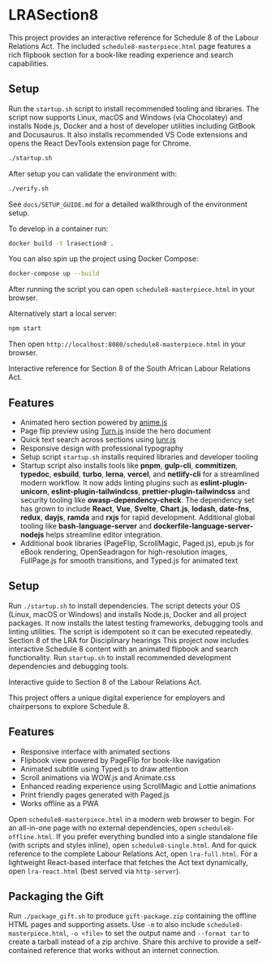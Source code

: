 # LRASection8

This project provides an interactive reference for Schedule 8 of the Labour Relations Act. The included `schedule8-masterpiece.html` page features a rich flipbook section for a book-like reading experience and search capabilities.

## Setup

Run the `startup.sh` script to install recommended tooling and libraries. The script now supports Linux, macOS and Windows (via Chocolatey) and installs Node.js, Docker and a host of developer utilities including GitBook and Docusaurus. It also installs recommended VS Code extensions and opens the React DevTools extension page for Chrome.

```bash
./startup.sh
```

After setup you can validate the environment with:

```bash
./verify.sh
```

See `docs/SETUP_GUIDE.md` for a detailed walkthrough of the environment setup.

To develop in a container run:

```bash
docker build -t lrasection8 .
```

You can also spin up the project using Docker Compose:

```bash
docker-compose up --build
```

After running the script you can open `schedule8-masterpiece.html` in your browser.

Alternatively start a local server:

```bash
npm start
```

Then open `http://localhost:8080/schedule8-masterpiece.html` in your browser.

Interactive reference for Section 8 of the South African Labour Relations Act.

## Features
- Animated hero section powered by [anime.js](https://animejs.com/)
- Page flip preview using [Turn.js](https://turnjs.com/) inside the hero document
- Quick text search across sections using [lunr.js](https://lunrjs.com/)
- Responsive design with professional typography
- Setup script `startup.sh` installs required libraries and developer tooling
- Startup script also installs tools like **pnpm**, **gulp-cli**, **commitizen**,
  **typedoc**, **esbuild**, **turbo**, **lerna**, **vercel**, and **netlify-cli** for a streamlined modern workflow. It now adds linting plugins such as **eslint-plugin-unicorn**, **eslint-plugin-tailwindcss**, **prettier-plugin-tailwindcss** and security tooling like **owasp-dependency-check**. The dependency set has grown to include **React**, **Vue**, **Svelte**, **Chart.js**, **lodash**, **date-fns**, **redux**, **dayjs**, **ramda** and **rxjs** for rapid development. Additional global tooling like **bash-language-server** and **dockerfile-language-server-nodejs** helps streamline editor integration.
- Additional book libraries (PageFlip, ScrollMagic, Paged.js), epub.js for eBook rendering, OpenSeadragon for high-resolution images, FullPage.js for smooth transitions, and Typed.js for animated text

## Setup
Run `./startup.sh` to install dependencies. The script detects your OS (Linux, macOS or Windows) and installs Node.js, Docker and all project packages. It now installs the latest testing frameworks, debugging tools and linting utilities. The script is idempotent so it can be executed repeatedly.
Section 8 of the LRA for Disciplinary hearings
This project now includes interactive Schedule 8 content with an animated flipbook and search functionality. Run `startup.sh` to install recommended development dependencies and debugging tools.

Interactive guide to Section 8 of the Labour Relations Act.

This project offers a unique digital experience for employers and chairpersons to explore Schedule 8.

## Features

- Responsive interface with animated sections
- Flipbook view powered by PageFlip for book-like navigation
- Animated subtitle using Typed.js to draw attention
- Scroll animations via WOW.js and Animate.css
- Enhanced reading experience using ScrollMagic and Lottie animations
- Print friendly pages generated with Paged.js
- Works offline as a PWA

Open `schedule8-masterpiece.html` in a modern web browser to begin. For an all-in-one page with no external dependencies, open `schedule8-offline.html`.
If you prefer everything bundled into a single standalone file (with scripts and styles inline), open `schedule8-single.html`.
And for quick reference to the complete Labour Relations Act, open `lra-full.html`.
For a lightweight React-based interface that fetches the Act text dynamically, open `lra-react.html` (best served via `http-server`).

## Packaging the Gift

Run `./package_gift.sh` to produce `gift-package.zip` containing the offline
HTML pages and supporting assets. Use `-m` to also include
`schedule8-masterpiece.html`, `-o <file>` to set the output name and
`--format tar` to create a tarball instead of a zip archive. Share this archive
to provide a self-contained reference that works without an internet connection.
